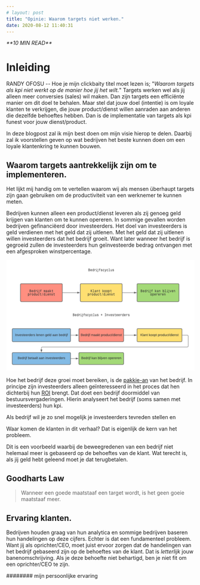 ```yaml
---
# layout: post
title: "Opinie: Waarom targets niet werken."
date: 2020-08-12 11:40:31
---
```


<link rel="stylesheet" href="https://cdnjs.cloudflare.com/ajax/libs/font-awesome/4.7.0/css/font-awesome.min.css">
<i class="fa fa-clock-o" aria-hidden="true" style="fontsize:20px"> **10 MIN READ**</i>

# Inleiding

RANDY OFOSU -- Hoe je mijn clickbaity titel moet lezen is; "*Waarom targets als kpi niet werkt op de manier hoe jij het wilt.*" Targets werken wel als jij alleen meer conversies (sales) wil maken. Dan zijn targets een efficiënte manier om dit doel te behalen. Maar stel dat jouw doel (intentie) is om loyale klanten te verkrijgen, die jouw product/dienst willen aanraden aan anderen die dezelfde behoeftes hebben. Dan is de implementatie van targets als <a hreft="https://www.marketingtermen.nl/begrip/key-performance-indicator" target="_blank">kpi</a> funest voor jouw dienst/product.

In deze blogpost zal ik mijn best doen om mijn visie hierop te delen. Daarbij zal ik voorstellen geven op wat bedrijven het beste kunnen doen om een loyale klantenkring te kunnen bouwen. 

## Waarom targets aantrekkelijk zijn om te implementeren.

Het lijkt mij handig om te vertellen waarom wij als mensen überhaupt targets zijn gaan gebruiken om de productiviteit van een werknemer te kunnen meten. 

Bedrijven kunnen alleen een product/dienst leveren als zij genoeg geld krijgen van klanten om te kunnen opereren. In sommige gevallen worden bedrijven gefinanciëerd door investeerders. Het doel van investeerders is geld verdienen met het geld dat zij uitlenen. Met het geld dat zij uitlenen willen investeerders dat het bedrijf groeit. Want later wanneer het bedrijf is gegroeid zullen de investeerders hun geïnvesteerde bedrag ontvangen met een afgesproken winstpercentage. 

<img src="/assets/img/bedrijfscyclus.png">

Hoe het bedrijf deze groei moet bereiken, is de <a href="https://nl.wikipedia.org/wiki/Pakkie-an" target="_blank">pakkie-an</a> van het bedrijf. In principe zijn investeerders alleen geïnteresseerd in het proces dat hen dichterbij hun <a href="https://nl.wikipedia.org/wiki/Return_on_investment">ROI</a> brengt. Dat doet een bedrijf doormiddel van bestuursvergaderingen. Hierin analyseert het bedrijf (soms samen met investeerders) hun kpi.

Als bedrijf wil je zo snel mogelijk je investeerders tevreden stellen en 

Waar komen de klanten in dit verhaal? Dat is eigenlijk de kern van het probleem.

Dit is een voorbeeld waarbij de beweegredenen van een bedrijf niet helemaal meer is gebaseerd op de behoeftes van de klant. Wat terecht is, als jij geld hebt geleend moet je dat terugbetalen.

## Goodharts Law
>Wanneer een goede maatstaaf een target wordt, is het geen goeie maatstaaf meer.
## Ervaring klanten.

Bedrijven houden graag van hun analytica en sommige bedrijven baseren hun handelingen op deze cijfers. Echter is dat een fundamenteel probleem. Want jij als oprichter/CEO, moet juist ervoor zorgen dat de handelingen van het bedrijf gebaseerd zijn op de behoeftes van de klant. Dat is *letterlijk* jouw banenomschrijving. Als je deze behoefte niet behartigd, ben je niet fit om een oprichter/CEO te zijn.

######## mijn persoonlijke ervaring